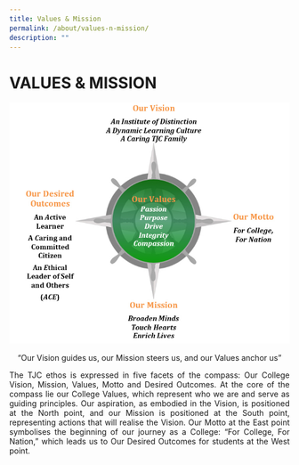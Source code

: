 ```yaml
---
title: Values & Mission
permalink: /about/values-n-mission/
description: ""
---
```

# VALUES & MISSION

![](/images/About/Compass%20Points.jpg)

<center>“Our Vision guides us, our Mission steers us, and our Values anchor us”</center>

<p style="text-align: justify;">The TJC ethos is expressed in five facets of the compass: Our College Vision, Mission, Values, Motto and Desired Outcomes. At the core of the compass lie our College Values, which represent who we are and serve as guiding principles. Our aspiration, as embodied in the Vision, is positioned at the North point, and our Mission is positioned at the South point, representing actions that will realise the Vision. Our Motto at the East point symbolises the beginning of our journey as a College: “For College, For Nation,” which leads us to Our Desired Outcomes for students at the West point.</p>